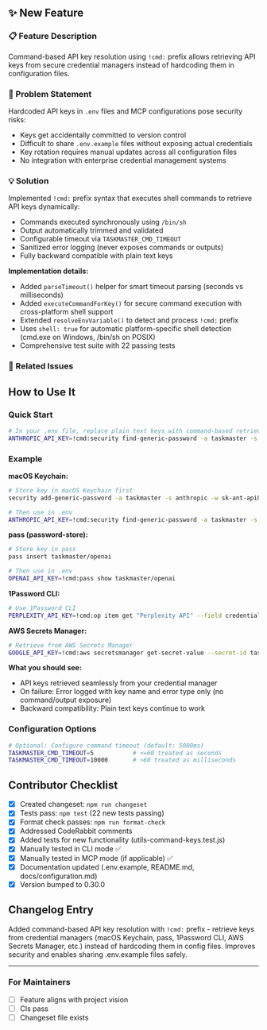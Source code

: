 ## ✨ New Feature

### 📋 Feature Description
Command-based API key resolution using `!cmd:` prefix allows retrieving API keys from secure credential managers instead of hardcoding them in configuration files.

### 🎯 Problem Statement
Hardcoded API keys in `.env` files and MCP configurations pose security risks:
- Keys get accidentally committed to version control
- Difficult to share `.env.example` files without exposing actual credentials
- Key rotation requires manual updates across all configuration files
- No integration with enterprise credential management systems

### 💡 Solution
Implemented `!cmd:` prefix syntax that executes shell commands to retrieve API keys dynamically:
- Commands executed synchronously using `/bin/sh`
- Output automatically trimmed and validated
- Configurable timeout via `TASKMASTER_CMD_TIMEOUT`
- Sanitized error logging (never exposes commands or outputs)
- Fully backward compatible with plain text keys

**Implementation details:**
- Added `parseTimeout()` helper for smart timeout parsing (seconds vs milliseconds)
- Added `executeCommandForKey()` for secure command execution with cross-platform shell support
- Extended `resolveEnvVariable()` to detect and process `!cmd:` prefix
- Uses `shell: true` for automatic platform-specific shell detection (cmd.exe on Windows, /bin/sh on POSIX)
- Comprehensive test suite with 22 passing tests

### 🔗 Related Issues
<!-- Link related issues: Fixes #123, Part of #456 -->

## How to Use It

### Quick Start
```bash
# In your .env file, replace plain text keys with command-based retrieval
ANTHROPIC_API_KEY=!cmd:security find-generic-password -a taskmaster -s anthropic -w
```

### Example
**macOS Keychain:**
```bash
# Store key in macOS Keychain first
security add-generic-password -a taskmaster -s anthropic -w sk-ant-api03-xxxxx

# Then use in .env
ANTHROPIC_API_KEY=!cmd:security find-generic-password -a taskmaster -s anthropic -w
```

**pass (password-store):**
```bash
# Store key in pass
pass insert taskmaster/openai

# Then use in .env
OPENAI_API_KEY=!cmd:pass show taskmaster/openai
```

**1Password CLI:**
```bash
# Use 1Password CLI
PERPLEXITY_API_KEY=!cmd:op item get "Perplexity API" --field credential
```

**AWS Secrets Manager:**
```bash
# Retrieve from AWS Secrets Manager
GOOGLE_API_KEY=!cmd:aws secretsmanager get-secret-value --secret-id taskmaster/google --query SecretString --output text
```

**What you should see:**
- API keys retrieved seamlessly from your credential manager
- On failure: Error logged with key name and error type only (no command/output exposure)
- Backward compatibility: Plain text keys continue to work

### Configuration Options
```bash
# Optional: Configure command timeout (default: 5000ms)
TASKMASTER_CMD_TIMEOUT=5           # <=60 treated as seconds
TASKMASTER_CMD_TIMEOUT=10000       # >60 treated as milliseconds
```

## Contributor Checklist
- [x] Created changeset: `npm run changeset`
- [x] Tests pass: `npm test` (22 new tests passing)
- [x] Format check passes: `npm run format-check`
- [x] Addressed CodeRabbit comments
- [x] Added tests for new functionality (utils-command-keys.test.js)
- [x] Manually tested in CLI mode ✅
- [x] Manually tested in MCP mode (if applicable) ✅
- [x] Documentation updated (.env.example, README.md, docs/configuration.md)
- [x] Version bumped to 0.30.0

## Changelog Entry
Added command-based API key resolution with `!cmd:` prefix - retrieve keys from credential managers (macOS Keychain, pass, 1Password CLI, AWS Secrets Manager, etc.) instead of hardcoding them in config files. Improves security and enables sharing .env.example files safely.

---

### For Maintainers

- [ ] Feature aligns with project vision
- [ ] CIs pass
- [ ] Changeset file exists
